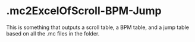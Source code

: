 # .mc2ExcelOfScroll-BPM-Jump
This is something that outputs a scroll table, a BPM table, and a jump table based on all the .mc files in the folder.
